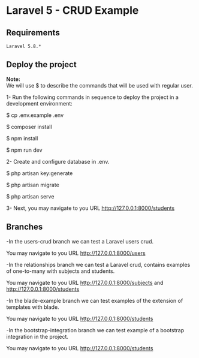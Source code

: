 # Laravel 5 - CRUD Example

## Requirements
```
Laravel 5.8.*
```
## Deploy the project

<b>Note:</b>
<br />
We will use $ to describe the commands that will be used with regular user.

1- Run the following commands in sequence to deploy the project in a development
environment:

$ cp .env.example .env

$ composer install

$ npm install

$ npm run dev

2- Create and configure database in .env.

$ php artisan key:generate

$ php artisan migrate

$ php artisan serve

3- Next, you may navigate to you URL http://127.0.0.1:8000/students

## Branches

-In the users-crud branch we can test a Laravel users crud.

You may navigate to you URL http://127.0.0.1:8000/users

-In the relationships branch we can test a Laravel crud, contains examples of one-to-many with subjects and students.

You may navigate to you URL http://127.0.0.1:8000/subjects and http://127.0.0.1:8000/students

-In the blade-example branch we can test examples of the extension of templates with blade.

You may navigate to you URL http://127.0.0.1:8000/students

-In the bootstrap-integration branch we can test example of a bootstrap integration in the project.

You may navigate to you URL http://127.0.0.1:8000/students

